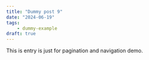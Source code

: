 ```yaml
---
title: "Dummy post 9"
date: "2024-06-19"
tags:
    - dummy-example
draft: true
---
```


This is entry is just for pagination and navigation demo.

